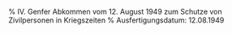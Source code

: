 % IV. Genfer Abkommen vom 12. August 1949 zum Schutze von Zivilpersonen in Kriegszeiten
% Ausfertigungsdatum: 12.08.1949
 